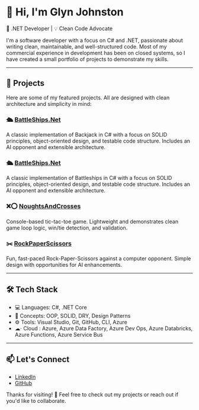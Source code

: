 # 👋 Hi, I'm Glyn Johnston

🎯 .NET Developer | 💡 Clean Code Advocate 

I'm a software developer with a focus on C# and .NET, passionate about writing clean, maintainable, and well-structured code. Most of my commercial experience in development has been on closed systems, so I have created a small portfolio of projects to demonstrate my skills.

---

## 🧠 Projects

Here are some of my featured projects. All are designed with clean architecture and simplicity in mind:
### 🛳️ [BattleShips.Net](https://github.com/glyn1981/BlackJack)
A classic implementation of Backjack in C# with a focus on SOLID principles, object-oriented design, and testable code structure. Includes an AI opponent and extensible architecture.

### 🛳️ [BattleShips.Net](https://github.com/glyn1981/BattleShips.Net)
A classic implementation of Battleships in C# with a focus on SOLID principles, object-oriented design, and testable code structure. Includes an AI opponent and extensible architecture.

### ❌⭕ [NoughtsAndCrosses](https://github.com/glyn1981/NoughtsAndCrosses)
Console-based tic-tac-toe game. Lightweight and demonstrates clean game loop logic, win/tie detection, and validation.

### ✂️ [RockPaperScissors](https://github.com/glyn1981/RockPaperScissors)
Fun, fast-paced Rock-Paper-Scissors against a computer opponent. Simple design with opportunities for AI enhancements.

---

## 🛠️ Tech Stack

- 💻 Languages: C#, .NET Core
- 🧱 Concepts: OOP, SOLID, DRY, Design Patterns
- ⚙️ Tools: Visual Studio, Git, GitHub, CLI, Azure
- ☁︎⋅  Cloud : Azure, Azure Data Factory, Azure Dev Ops, Azure Databricks, Azure Functions, Azure Service Bus

---


## 📫 Let's Connect

- [LinkedIn](https://www.linkedin.com/in/glyn-johnston-63b47846/)
- [GitHub](https://github.com/glyn1981)

Thanks for visiting! 🚀 Feel free to check out my projects or reach out if you'd like to collaborate.
